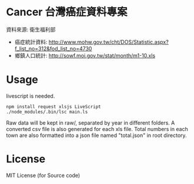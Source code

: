Cancer 台灣癌症資料專案
=======================

資料來源: 衛生福利部
* 癌症統計資料: http://www.mohw.gov.tw/cht/DOS/Statistic.aspx?f_list_no=312&fod_list_no=4730
* 鄉鎮人口統計: http://sowf.moi.gov.tw/stat/month/m1-10.xls

Usage
=======================

livescript is needed. 

    npm install request xlsjs LiveScript
    ./node_modules/.bin/lsc main.ls

Raw data will be kept in raw/, separated by year in different folders. A converted csv file is also generated for each xls file. Total numbers in each town are also formatted into a json file named "total.json" in root directory.


License
=======================

MIT License (for Source code)
